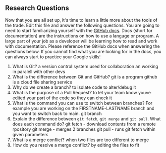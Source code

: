 ## Research Questions 

Now that you are all set up, it's time to learn a little more about the tools of the trade. Edit this file and answer the following questions. You are going to need to start familiarizing yourself with the [GitHub docs](https://docs.github.com/en). Docs (short for documentation) are the instructions on how to use a languge or program. A large part of your job as a developer will be learning how to read and work with documentation. Please reference the GitHub docs when answering the questions below. If you cannot find what you are looking for in the docs, you can always start to practice your Google skills!

1. What is Git?
a version control system used for collaboration an working in paralell with other devs
2. What is the difference between Git and GitHub?
git is a program github is a cloud file sharing service
3. Why do we create a branch?
to isolate code to alter/debug it
4. What is the purpose of a Pull Request?
to let your team know youve edited your psrt of the code so they can check it
5. What is the command you can use to switch between branches? For example you are working on the FIRSTNAME-LASTNAME branch and you want to switch back to main.
git branch
6. Explain the difference between `git fetch`, `git merge` and `git pull`. What does each command do?
git fetch - download contents from a remote rpository 
git merge - merges 2 branches
git pull - runs git fetch within given parameters
7. What is a merge conflict?
when two files are too different to merge
8. How do you resolve a merge conflict?
by editing the files to fit
